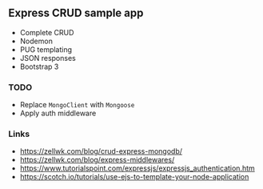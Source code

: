 ## Express CRUD sample app

- Complete CRUD
- Nodemon
- PUG templating
- JSON responses
- Bootstrap 3


### TODO

- Replace `MongoClient` with `Mongoose`
- Apply auth middleware

### Links
- https://zellwk.com/blog/crud-express-mongodb/
- https://zellwk.com/blog/express-middlewares/
- https://www.tutorialspoint.com/expressjs/expressjs_authentication.htm
- https://scotch.io/tutorials/use-ejs-to-template-your-node-application